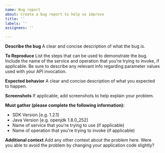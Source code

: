 ```yaml
---
name: Bug report
about: Create a bug report to help us improve
title: ''
labels: ''
assignees: ''

---
```


**Describe the bug**
A clear and concise description of what the bug is.

**To Reproduce**
List the steps that can be used to demonstrate the bug.  Include the name of the service and operation that you're trying to invoke, if applicable.  Be sure to describe any relevant info regarding parameter values used with your API invocation.

**Expected behavior**
A clear and concise description of what you expected to happen.

**Screenshots**
If applicable, add screenshots to help explain your problem.

**Must gather (please complete the following information):**
 - SDK Version [e.g. 1.2.1]
 - Java Version [e.g. openjdk 1.8.0_252]
 - Name of service that you're trying to use (if applicable)
 - Name of operation that you're trying to invoke (if applicable)

**Additional context**
Add any other context about the problem here.
Were you able to avoid the problem by changing your application code slightly?
